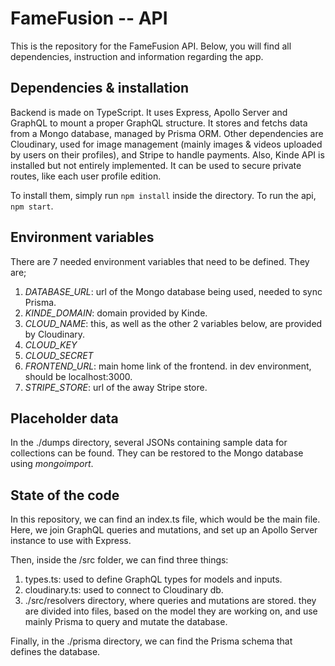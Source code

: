 #  FameFusion -- API

This is the repository for the FameFusion API. Below, you will find all dependencies, instruction and information regarding the app.

  

##  Dependencies & installation

Backend is made on TypeScript. It uses Express, Apollo Server and GraphQL to mount a proper GraphQL structure. It stores and fetchs data from a Mongo database, managed by Prisma ORM. Other dependencies are Cloudinary, used for image management (mainly images & videos uploaded by users on their profiles), and Stripe to handle payments. Also, Kinde API is installed but not entirely implemented. It can be used to secure private routes, like each user profile edition.

To install them, simply run `npm install` inside the directory. To run the api, `npm start`.

  

##  Environment variables

There are 7 needed environment variables that need to be defined. They are;

1. *DATABASE_URL*: url of the Mongo database being used, needed to sync Prisma.
2. *KINDE_DOMAIN*: domain provided by Kinde.
3. *CLOUD_NAME*: this, as well as the other 2 variables below, are provided by Cloudinary.
4. *CLOUD_KEY*
5. *CLOUD_SECRET*
6. *FRONTEND_URL*: main home link of the frontend. in dev environment, should be localhost:3000.
7. *STRIPE_STORE*: url of the away Stripe store.

## Placeholder data
In the ./dumps directory, several JSONs containing sample data for collections can be found. They can be restored to the Mongo database using *mongoimport*.

##  State of the code
In this repository, we can find an index.ts file, which would be the main file. Here, we join GraphQL queries and mutations, and set up an Apollo Server instance to use with Express. 

Then, inside the /src folder, we can find three things:

 1. types.ts: used to define GraphQL types for models and inputs.
 2. cloudinary.ts: used to connect to Cloudinary db.
 3. ./src/resolvers directory, where queries and mutations are stored. they are divided into files, based on the model they are working on, and use mainly Prisma to query and mutate the database.
 
 Finally, in the ./prisma directory, we can find the Prisma schema that defines the database. 
